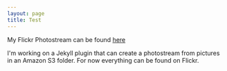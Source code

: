 ```yaml
---
layout: page
title: Test
---
```

My Flickr Photostream can be found [here](http://flickr.com/photos/shawnshipley)

I'm working on a Jekyll plugin that can create a photostream from pictures in an Amazon S3 folder. For now everything can be found on Flickr.

